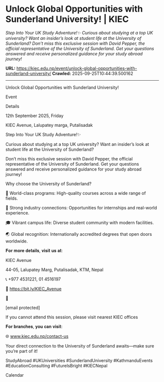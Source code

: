# Unlock Global Opportunities with Sunderland University! | KIEC

*Step Into Your UK Study Adventure!✨ Curious about studying at a top UK university? Want an insider’s look at student life at the University of Sunderland? Don’t miss this exclusive session with David Pepper, the official representative of the University of Sunderland. Get your questions answered and receive personalized guidance for your study abroad journey!*

**URL:** https://kiec.edu.np/event/unlock-global-opportunities-with-sunderland-university/
**Crawled:** 2025-09-25T10:44:39.500162

---

Unlock Global Opportunities with Sunderland University!

Event

Details

12th September 2025, Friday

KIEC Avenue, Lalupatey marga, Putalisadak

Step Into Your UK Study Adventure!✨

Curious about studying at a top UK university? Want an insider’s look at student life at the University of Sunderland?

Don’t miss this exclusive session with David Pepper, the official representative of the University of Sunderland. Get your questions answered and receive personalized guidance for your study abroad journey!

Why choose the University of Sunderland?

🌟 World-class programs: High-quality courses across a wide range of fields.

💼 Strong industry connections: Opportunities for internships and real-world experience.

🎓 Vibrant campus life: Diverse student community with modern facilities.

🌏 Global recognition: Internationally accredited degrees that open doors worldwide.

𝐅𝐨𝐫 𝐦𝐨𝐫𝐞 𝐝𝐞𝐭𝐚𝐢𝐥𝐬, 𝐯𝐢𝐬𝐢𝐭 𝐮𝐬 𝐚𝐭:

KIEC Avenue

44-05, Lalupatey Marg, Putalisadak, KTM, Nepal

📞 +977 4531221, 01 4516197

📍 https://bit.ly/KIEC_Avenue

📩

[email protected]

If you cannot attend this session, please visit nearest KIEC offices

𝐅𝐨𝐫 𝐛𝐫𝐚𝐧𝐜𝐡𝐞𝐬, 𝐲𝐨𝐮 𝐜𝐚𝐧 𝐯𝐢𝐬𝐢𝐭:

🌐 www.kiec.edu.np/contact-us

Your direct connection to the University of Sunderland awaits—make sure you’re part of it!

StudyAbroad #UKUniversities #SunderlandUniversity #KathmanduEvents #EducationConsulting #FutureIsBright #KIECNepal

Calendar